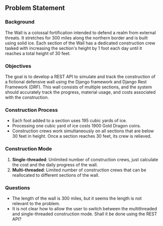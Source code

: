 ## Problem Statement


### Background

The Wall is a colossal fortification intended to defend a realm from 
external threats. It stretches for 300 miles along the northern border and 
is built using solid ice. Each section of the Wall has a dedicated 
construction crew tasked with increasing the section's height by 1 foot 
each day until it reaches a total height of 30 feet.


### Objectives

The goal is to develop a REST API to simulate and track the construction of 
a fictional defensive wall using the Django framework and Django Rest 
Framework (DRF). This wall consists of multiple sections, and the system 
should accurately track the progress, material usage, and costs associated 
with the construction.

### Construction Process

- Each foot added to a section uses 195 cubic yards of ice.
- Processing one cubic yard of ice costs 1900 Gold Dragon coins.
- Construction crews work simultaneously on all sections that are below 30 
  feet in height. Once a section reaches 30 feet, its crew is relieved.


### Construction Mode

1. **Single-threaded**: Unlimited number of construction crews, just calculate
the cost and the daily progress of the wall.
2. **Multi-threaded**: Limited number of construction crews that can be 
reallocated to different sections of the wall. 

### Questions

- The length of the wall is 300 miles, but it seems the length is not relevant
to the problem.
- It is not clear how to allow the user to switch between the
multithreaded and single-threaded construction mode. Shall it be done using
the REST API?